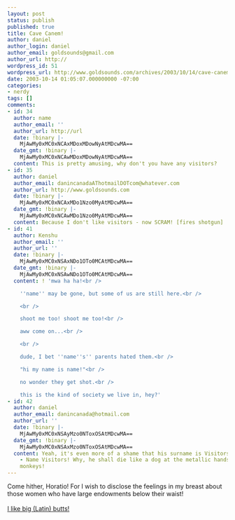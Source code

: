 ```yaml
---
layout: post
status: publish
published: true
title: Cave Canem!
author: daniel
author_login: daniel
author_email: goldsounds@gmail.com
author_url: http://
wordpress_id: 51
wordpress_url: http://www.goldsounds.com/archives/2003/10/14/cave-canem/
date: 2003-10-14 01:05:07.000000000 -07:00
categories:
- nerdy
tags: []
comments:
- id: 34
  author: name
  author_email: ''
  author_url: http://url
  date: !binary |-
    MjAwMy0xMC0xNCAxMDoxMDowNyAtMDcwMA==
  date_gmt: !binary |-
    MjAwMy0xMC0xNCAwMDoxMDowNyAtMDcwMA==
  content: This is pretty amusing, why don't you have any visitors?
- id: 35
  author: daniel
  author_email: danincanadaAThotmailDOTcom@whatever.com
  author_url: http://www.goldsounds.com
  date: !binary |-
    MjAwMy0xMC0xNCAxMDo1Nzo0MyAtMDcwMA==
  date_gmt: !binary |-
    MjAwMy0xMC0xNCAwMDo1Nzo0MyAtMDcwMA==
  content: Because I don't like visitors - now SCRAM! [fires shotgun]
- id: 41
  author: Kenshu
  author_email: ''
  author_url: ''
  date: !binary |-
    MjAwMy0xMC0xNSAxNDo1OTo0MCAtMDcwMA==
  date_gmt: !binary |-
    MjAwMy0xMC0xNSAwNDo1OTo0MCAtMDcwMA==
  content: ! 'mwa ha ha!<br />

    ''name'' may be gone, but some of us are still here.<br />

    <br />

    shoot me too! shoot me too!<br />

    aww come on...<br />

    <br />

    dude, I bet ''name''s'' parents hated them.<br />

    "hi my name is name!"<br />

    no wonder they get shot.<br />

    this is the kind of society we live in, hey?'
- id: 42
  author: daniel
  author_email: danincanada@hotmail.com
  author_url: ''
  date: !binary |-
    MjAwMy0xMC0xNSAyMzo0NToxOSAtMDcwMA==
  date_gmt: !binary |-
    MjAwMy0xMC0xNSAxMzo0NToxOSAtMDcwMA==
  content: Yeah, it's even more of a shame that his surname is Visitors. My arch nemesis
    - Name Visitors! Why, he shall die like a dog at the metallic hands of my cyborg
    monkeys!
---
```

Come hither, Horatio! For I wish to disclose the feelings in my breast about those women who have large endowments below their waist!<br />
<br />
<a href="http://www.livejournal.com/users/quislibet/164084.html">I like big (Latin) butts!</a><br />
<br />
